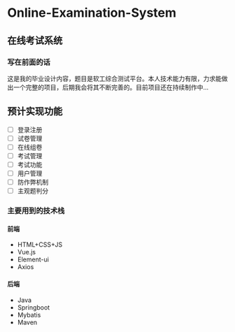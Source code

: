 # Online-Examination-System
## 在线考试系统

### 写在前面的话

这是我的毕业设计内容，题目是软工综合测试平台。本人技术能力有限，力求能做出一个完整的项目，后期我会将其不断完善的。目前项目还在持续制作中...

## 预计实现功能

- [ ] 登录注册
- [ ] 试卷管理
- [ ] 在线组卷
- [ ] 考试管理
- [ ] 考试功能
- [ ] 用户管理
- [ ] 防作弊机制
- [ ] 主观题判分

### 主要用到的技术栈

#### 前端

- HTML+CSS+JS
- Vue.js
- Element-ui
- Axios

#### 后端

- Java
- Springboot
- Mybatis
- Maven

